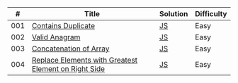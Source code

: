 | #   | Title                                                                                                                                       | Solution                                                                                                                                          | Difficulty |
| --- | ------------------------------------------------------------------------------------------------------------------------------------------- | ------------------------------------------------------------------------------------------------------------------------------------------------- | ---------- |
| 001 | [Contains Duplicate](https://leetcode.com/problems/contains-duplicate/description/)                                                         | [JS](https://github.com/sazit96/Leetcode-Problem-Solving-With-JS/blob/main/01-Arrays%20%26%20Hashing/01.ContainsDuplicate.js)                     | Easy       |
| 002 | [Valid Anagram](https://leetcode.com/problems/valid-anagram/description/)                                                                   | [JS](https://github.com/sazit96/Leetcode-Problem-Solving-With-JS/blob/main/01-Arrays%20%26%20Hashing/02.ValidAnagram.js)                          | Easy       |
| 003 | [Concatenation of Array](https://leetcode.com/problems/concatenation-of-array/description/)                                                 | [JS](https://github.com/sazit96/Leetcode-Problem-Solving-With-JS/blob/main/01-Arrays%20%26%20Hashing/03.ConcatenationofArray.js)                  | Easy       |
| 004 | [Replace Elements with Greatest Element on Right Side](https://leetcode.com/problems/replace-elements-with-greatest-element-on-right-side/) | [JS](https://github.com/sazit96/Leetcode-Problem-Solving/blob/main/01-Arrays%20%26%20Hashing/04.ReplaceElementswithGreatestElementonRightSide.js) | Easy       |
